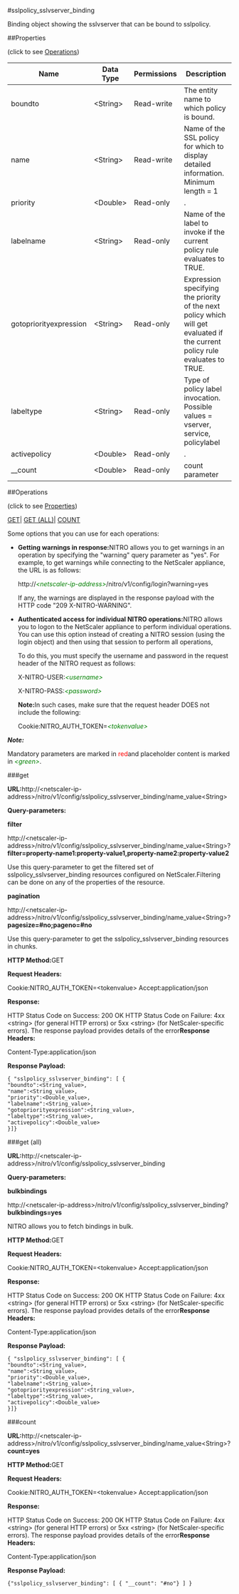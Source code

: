 #sslpolicy_sslvserver_binding

Binding object showing the sslvserver that can be bound to sslpolicy.


##Properties 
<span>(click to see [Operations](#opera))</span>


<table><thead><tr><th>Name</th><th>Data Type</th><th>Permissions</th><th>Description</th></tr></thead><tbody><tr><td>boundto</td><td>&lt;String></td><td>Read-write</td><td>The entity name to which policy is bound.</td></tr><tr><td>name</td><td>&lt;String></td><td>Read-write</td><td>Name of the SSL policy for which to display detailed information.<br>Minimum length = 1</td></tr><tr><td>priority</td><td>&lt;Double></td><td>Read-only</td><td>.</td></tr><tr><td>labelname</td><td>&lt;String></td><td>Read-only</td><td>Name of the label to invoke if the current policy rule evaluates to TRUE.</td></tr><tr><td>gotopriorityexpression</td><td>&lt;String></td><td>Read-only</td><td>Expression specifying the priority of the next policy which will get evaluated if the current policy rule evaluates to TRUE.</td></tr><tr><td>labeltype</td><td>&lt;String></td><td>Read-only</td><td>Type of policy label invocation.<br>Possible values = vserver, service, policylabel</td></tr><tr><td>activepolicy</td><td>&lt;Double></td><td>Read-only</td><td>.</td></tr><tr><td>__count</td><td>&lt;Double></td><td>Read-only</td><td>count parameter</td></tr></tbody></table>
##Operations 
<span>(click to see [Properties](#prope))</span>


[GET]()| [GET (ALL)](#get-)| [COUNT](#)


Some options that you can use for each operations:
<ul><li><p><b>Getting warnings in response:</b>NITRO allows you to get warnings in an operation by specifying the "warning" query parameter as "yes". For example, to get warnings while connecting to the NetScaler appliance, the URL is as follows:</p><p>http://<span style="color:green;font-style:italic;">&lt;netscaler-ip-address&gt;</span>/nitro/v1/config/login?warning=yes</p><p>If any, the warnings are displayed in the response payload with the HTTP code "209 X-NITRO-WARNING".</p></li><li><p><b>Authenticated access for individual NITRO operations:</b>NITRO allows you to logon to the NetScaler appliance to perform individual operations. You can use this option instead of creating a NITRO session (using the login object) and then using that session to perform all operations,</p><p>To do this, you must specify the username and password in the request header of the NITRO request as follows:</p><p>X-NITRO-USER:<span style="color:green;font-style:italic;">&lt;username&gt;</span></p><p>X-NITRO-PASS:<span style="color:green;font-style:italic;">&lt;password&gt;</span></p><p><b>Note:</b>In such cases, make sure that the request header DOES not include the following:</p><p>Cookie:NITRO_AUTH_TOKEN=<span style="color:green;font-style:italic;">&lt;tokenvalue&gt;</span></p></li></ul>



***Note:*** 
Mandatory parameters are marked in <span style="color:#FF0000;">red</span>and placeholder content is marked in <span style="color:green;font-style:italic">&lt;green&gt;</span>.

###get



<b>URL:</b>http://&lt;netscaler-ip-address&gt;/nitro/v1/config/sslpolicy_sslvserver_binding/name_value&lt;String&gt;
<b>Query-parameters:</b>
<b>filter</b>
http://&lt;netscaler-ip-address&gt;/nitro/v1/config/sslpolicy_sslvserver_binding/name_value&lt;String&gt;?<b>filter=property-name1:property-value1,property-name2:property-value2</b>
Use this query-parameter to get the filtered set of sslpolicy_sslvserver_binding resources configured on NetScaler.Filtering can be done on any of the properties of the resource.


<b>pagination</b>
http://&lt;netscaler-ip-address&gt;/nitro/v1/config/sslpolicy_sslvserver_binding/name_value&lt;String&gt;?<b>pagesize=#no;pageno=#no</b>
Use this query-parameter to get the sslpolicy_sslvserver_binding resources in chunks.



<b>HTTP Method:</b>GET
<b>Request Headers:</b>

Cookie:NITRO_AUTH_TOKEN=&lt;tokenvalue&gt;Accept:application/json

<b>Response:</b>
HTTP Status Code on Success: 200 OKHTTP Status Code on Failure: 4xx &lt;string&gt; (for general HTTP errors) or 5xx &lt;string&gt; (for NetScaler-specific errors). The response payload provides details of the error<b>Response Headers:</b>

Content-Type:application/json

<b>Response Payload: </b>```{ "sslpolicy_sslvserver_binding": [ {"boundto":<String_value>,"name":<String_value>,"priority":<Double_value>,"labelname":<String_value>,"gotopriorityexpression":<String_value>,"labeltype":<String_value>,"activepolicy":<Double_value>}]}```



###get (all)



<b>URL:</b>http://&lt;netscaler-ip-address&gt;/nitro/v1/config/sslpolicy_sslvserver_binding
<b>Query-parameters:</b>
<b>bulkbindings</b>
http://&lt;netscaler-ip-address&gt;/nitro/v1/config/sslpolicy_sslvserver_binding?<b>bulkbindings=yes</b>
NITRO allows you to fetch bindings in bulk.



<b>HTTP Method:</b>GET
<b>Request Headers:</b>

Cookie:NITRO_AUTH_TOKEN=&lt;tokenvalue&gt;Accept:application/json

<b>Response:</b>
HTTP Status Code on Success: 200 OKHTTP Status Code on Failure: 4xx &lt;string&gt; (for general HTTP errors) or 5xx &lt;string&gt; (for NetScaler-specific errors). The response payload provides details of the error<b>Response Headers:</b>

Content-Type:application/json

<b>Response Payload: </b>```{ "sslpolicy_sslvserver_binding": [ {"boundto":<String_value>,"name":<String_value>,"priority":<Double_value>,"labelname":<String_value>,"gotopriorityexpression":<String_value>,"labeltype":<String_value>,"activepolicy":<Double_value>}]}```



###count



<b>URL:</b>http://&lt;netscaler-ip-address&gt;/nitro/v1/config/sslpolicy_sslvserver_binding/name_value&lt;String&gt;?<b>count=yes</b>
<b>HTTP Method:</b>GET
<b>Request Headers:</b>

Cookie:NITRO_AUTH_TOKEN=&lt;tokenvalue&gt;Accept:application/json

<b>Response:</b>
HTTP Status Code on Success: 200 OKHTTP Status Code on Failure: 4xx &lt;string&gt; (for general HTTP errors) or 5xx &lt;string&gt; (for NetScaler-specific errors). The response payload provides details of the error<b>Response Headers:</b>

Content-Type:application/json

<b>Response Payload: </b>```{"sslpolicy_sslvserver_binding": [ { "__count": "#no"} ] }```



